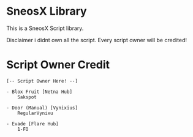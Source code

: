 # SneosX Library
This is a SneosX Script library.

Disclaimer i didnt own all the script. Every script owner will be credited!

# Script Owner Credit
```
[-- Script Owner Here! --]

- Blox Fruit [Netna Hub]
    Sakspot

- Door (Manual) [Vynixius]
    RegularVynixu

- Evade [Flare Hub]
    1-FO
```
